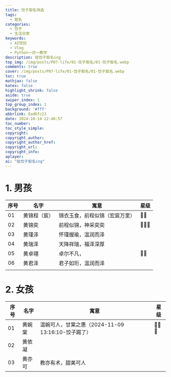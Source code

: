 ```yaml
---
title: 饺子取名待选
tags:
  - 取名
categories:
  - 饺子
  - 生活日常
keywords:
  - AI悦创
  - Vlog
  - Python一对一教学
description: 给饺子取名ing
top_img: /img/posts/P07-life/01-饺子取名/01-饺子取名.webp
comments: true
cover: /img/posts/P07-life/01-饺子取名/01-饺子取名.webp
toc: true
mathjax: false
katex: false
highlight_shrink: false
aside: true
swiper_index: 1
top_group_index: 1
background: '#fff'
abbrlink: 8ad6fc23
date: 2024-10-14 22:48:57
toc_number:
toc_style_simple:
copyright:
copyright_author:
copyright_author_href:
copyright_url:
copyright_info:
aplayer:
ai: "给饺子取名ing"
---
```


# 1. 男孩

| 序号 | 名字         | 寓意                           | 星级 |
| ---- | ------------ | ------------------------------ | ---- |
| 01   | 黄锦程（宸） | 锦衣玉食，前程似锦（宏宸万里） | 🌟🌟   |
| 02   | 黄锦奕       | 前程似锦，神采奕奕             | 🌟🌟🌟  |
| 03   | 黄瑾泽       | 怀瑾握瑜，温润而泽             |      |
| 04   | 黄瑞泽       | 天降祥瑞，福泽深厚             |      |
| 05   | 黄卓翊       | 卓尔不凡，                     | 🌟🌟   |
| 06   | 黄君泽       | 君子如珩，温润而泽             |      |
|      |              |                                |      |



# 2. 女孩

| 序号 | 名字   | 寓意                                               | 星级 |
| ---- | ------ | -------------------------------------------------- | ---- |
| 01   | 黄婉棠 | 温婉可人，甘棠之惠（2024-11-09 13:16:10-饺子踢了） | 🌟🌟🌟  |
| 02   | 黄依凝 |                                                    |      |
| 03   | 黄亦可 | 教亦有术，甜美可人                                 |      |













